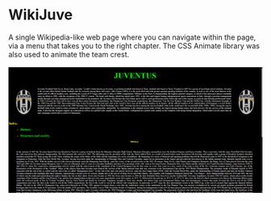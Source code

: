 # WikiJuve
A single Wikipedia-like web page where you can navigate within the page, via a menu that takes you to the right chapter. The CSS Animate library was also used to animate the team crest.<br><br>
![WikiJuve_webpage](images/WikiJuve.png)
